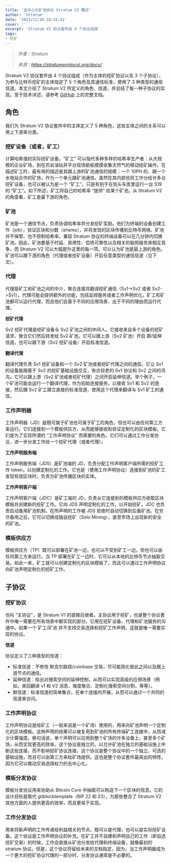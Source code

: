 ```yaml
---
title: '去中心化矿池协议 Stratum V2 概述'
author: 'Stratum'
date: '2023/11/30 18:16:41'
cover: ''
excerpt: 'Stratum V2 协议套件由 4 个协议组成'
tags:
- 挖矿
---
```



> *作者：Stratum*
> 
> *来源：<https://stratumprotocol.org/docs/>*



Stratum V2 协议套件由 4 个协议组成（作为主体的挖矿协议以及 3 个子协议），为参与比特币挖矿的主体指定了 5 个角色及其通信标准，使用了 3 种类型的通信信道。本文介绍了 Stratum V2 所定义的角色、信道，并总结了每一种子协议的实现。至于技术详述，请参考 [GitHub](https://www.github.com/stratum-mining/sv2-spec) 上的完整文档。

## 角色

我们为 Stratum V2 协议套件中的主体定义了 5 种角色，这些主体之间的关系可以用上下游来分类。

### 挖矿设备（或者，矿工）

计算哈希值的实际挖矿设备。“矿工” 可以指代多种多样的哈希率生产者：从大规模的企业矿场，到在页岩油钻井平台现场偷偷摸摸收集天然气的移动挖矿操作。在描述矿工时，最有用的描述是其跟上游的矿池通信的规模：一个 10PH 的、跟一个水电站合作的矿场，作为一个单元跟矿池通信，虽然在其内部也将工作分给许多台挖矿设备，也可以被认为是一个 “矿工”，只是有别于在街头车库里运行一台 S19 的 “矿工”。如下所述，矿工将自己的哈希率 “提供” 给某个矿池。从 Stratum V2 的角度看，矿工是最下游的角色。

### 矿池

矿池是一个通信节点，负责协调哈希率并分发挖矿奖励。他们为终端的设备创建工作（job），验证区块和分数（shares），并将发现的区块传播到比特币网络。矿池并不保管、也不控制哈希率。兼容 Stratum 协议的终端设备可以在几分钟内切换矿池。因此，矿池要基于时延、易用性、偿债可靠性以及相关的联网服务来相互竞争，而 Stratum V2 可以大幅提升这里的每一项。可以认为矿池是最上游的角色。矿池可以跟下游的角色（代理或者挖矿设备）开启任意类型的通信信道（见下文）。

### 代理

代理是矿工和矿池之间的中介，聚合连接并翻译挖矿通信（Sv1->Sv2 或者 Sv2->Sv1）。代理可能会提供额外的功能，包括监控服务或者工作声明优化。矿工和矿池都可以运行代理，而且他们会基于不同的应用场景、出于不同的理由而运行代理。

**挖矿代理**

Sv2 挖矿代理是挖矿设备与 Sv2 矿池之间的中间人。它接收来自多个设备的挖矿请求、聚合它们然后转发给 Sv2 矿池。它可以跟上游（Sv2 矿池）开启 群/延伸 信道，也可以跟下游（Sv2 挖矿设备）开启标准信道。

**翻译代理**

翻译代理负责 Sv1 挖矿设备和一个 Sv2 矿池或者挖矿代理之间的通信。它让 Sv1 的设备能跟基于 Sv2 的挖矿基础设施交互，弥合较老的 Sv1 协议和 Sv2 之间的鸿沟。它可以跟上游（Sv2 矿池或者挖矿代理）之间开启延伸信道。举个例子，一个矿池可能会运行一个翻译代理，作为初始连接服务，以接收 Sv1 和 Sv2 的连接，然后跟 Sv2 矿工建立直接的标准信道、使用这个代理来翻译与 Sv1 矿工的通信。

### 工作声明器

工作声明器（JD）是既可属于矿池也可属于矿工的角色，但也可以由任何第三方来运行。它们连接到一个模板供应方，从而能够接收和验证定制化的区块模板。它们是为了实现所谓的 “工作声明协议” 而需要的角色。它们可以通过工作分发协议，进一步分发工作给一个挖矿代理（或者代理）。

**工作声明服务端**

工作声明服务端（JDS）是矿池端的 JD，负责分配工作声明客户端所需的挖矿工作 token，以创建定制化的工作。它也是（使用工作声明协议）连接到矿池的矿工发现有效区块时，负责为矿池传播区块的实体。

**工作声明客户端**

工作声明客户端（JDC）是矿工端的 JD，负责从它连接到的模板供应方收取区块模板并创建新的挖矿工作。它向 JDS 声明定制化的工作，以开始挖矿。JDC 也负责启动备用矿池机制，在所声明的工作被 JDS 拒绝时自动切换到后备矿池。在穷尽备用之后，它可以切换成独自挖矿（Solo Mining），直至市场上出现新的安全的矿池。

### 模板供应方

模板供应方（TP）既可以部署在矿池一边，也可以不受到矿工一边，但也可以由任何第三方来运行。当 TP 部署在矿工一边时，它可以从本地的比特币节点抽取交易。如此一来，矿工就可以创建定制化的区块模板了，而且可以通过工作声明协议向矿池声明定制化的挖矿工作。

## 子协议

### 挖矿协议

也叫 “主协议”，是 Stratum V1 的直接后继者。主协议用于挖矿，也是整个协议套件中唯一需要在所有场景中都实现的部分。它用在挖矿设备、代理和矿池服务的沟通中。如果一个 矿工/矿池 并不支持交易选择和挖矿工作声明，这就是唯一需要实现的协议。

**信道**

协议定义了三种类型的信道：

- 标准信道：不修改 默克尔路径/coinbase 交易，尽可能简化彼此之间以及跟上游节点的通信。
- 延伸信道：给出对搜索空间的延伸控制，从而可以实现高级的应用场景（例如，来回翻译 v1 和 V2 消息，难度聚合、定制化搜索空间分割，等等）。
- 群信道：标准信道的简单集合，在单个连接内开展，从而可以通过一个共同的信道来访问。

### 工作声明协议

工作声明协议是给矿工（一般来说是一个矿场）使用的，用来向矿池声明一个定制化的区块模板。这种声明的结果可以被复用到矿池的所有终端矿工连接中，从而减少计算强度。换句话说，单个声明可以应用到整个矿场的许多设备上，甚至多个矿场，从而实现更高的效率。这个协议是独立的，以允许矿池在独立的基础设施上中断这些连接，而不影响挖矿协议连接。这个协议是整个协议中的一个独立、可选的基础设施，而且可以由第三方来给矿场提供。这也是整个协议套件最突出的特性，因为它可以推动交易选择权力的去中心化。

### 模板分发协议

模板分发协议用来协助从 Bitcoin Core 中抽取可以构造下一个区块的信息。它的设计目标是取代 gitblocktemplate（BIP 22 和 23），为那些整合了 Stratum V2 其他方面的人提供更高的效率，而且更易于实现。

### 工作分发协议

用来将新声明的工作传递给利益相关的节点，既可以是代理，也可以是实际挖矿设备。这个协议是工作声明协议的补充。在矿工并不自建和声明自己的工作（即自选挖矿交易）的时候，工作会直接从矿池分发给代理和终端设备，就像最初的 stratum 协议。但是，这个协议将留给未来的文档指定，因为，当工作声明器成为一个更大的挖矿协议代理的一部分时，分发协议通常是不必要的。
